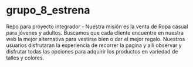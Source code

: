 # grupo_8_estrena
Repo para proyecto integrador - 
Nuestra misión es la venta de Ropa casual para jóvenes y adultos. Buscamos que cada cliente encuentre en nuestra web la mejor alternativa para vestirse bien o dar el mejor regalo. Nuestros usuarios disfrutaran la experiencia de recorrer la pagina y alli observar y disfrutar todas las opciones para adquirir los productos en variedad de talles y colores.
